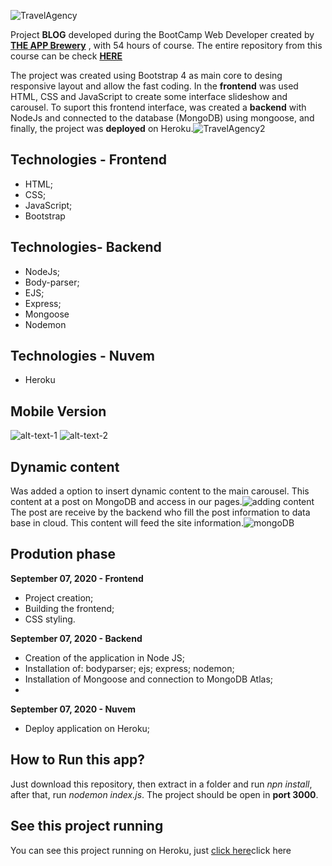 

![TravelAgency](https://github.com/thiagohrcosta/TravelSite/blob/master/files/travelup7.png?raw=true)

Project  **BLOG**  developed during the BootCamp Web Developer created by  **[THE APP Brewery](https://www.appbrewery.co/)**  , with 54 hours of course. The entire repository from this course can be check  **[HERE](https://github.com/thiagohrcosta/CursosDesenvolvimentoWeb/tree/master/webDevelopment)**


The project was created using Bootstrap 4 as main core to desing responsive layout and allow the fast coding. In the **frontend** was used HTML, CSS and JavaScript to create some interface slideshow and carousel. To suport this frontend interface, was created a **backend** with NodeJs and connected to the database (MongoDB) using mongoose, and finally, the project was **deployed** on Heroku.![TravelAgency2](https://github.com/thiagohrcosta/TravelSite/blob/master/files/travelup8.png?raw=true)
## Technologies - Frontend
- HTML;
- CSS;
- JavaScript;
- Bootstrap

## Technologies- Backend
- NodeJs;
- Body-parser;
- EJS;
- Express;
- Mongoose
- Nodemon
## Technologies - Nuvem
- Heroku
 
## Mobile Version

![alt-text-1](https://github.com/thiagohrcosta/TravelSite/blob/master/files/travelup2.png?raw=true) ![alt-text-2](https://github.com/thiagohrcosta/TravelSite/blob/master/files/travelup1.png?raw=true)
## Dynamic content
Was added a option to insert dynamic content to the main carousel. This content at a post on MongoDB and access in our pages.![adding content](https://github.com/thiagohrcosta/TravelSite/blob/master/files/travelup11.png?raw=true)
The post are receive by the backend who fill the post information to data base in cloud. This content will feed the site information.![mongoDB](https://github.com/thiagohrcosta/TravelSite/blob/master/files/travelup6.png?raw=true)
## Prodution phase
**September 07, 2020 - Frontend**
- Project creation;
- Building the frontend;
- CSS styling.

**September 07, 2020 - Backend**
- Creation of the application in Node JS;
- Installation of: bodyparser; ejs; express; nodemon;
- Installation of Mongoose and connection to MongoDB Atlas;
- 
**September 07, 2020 - Nuvem**
- Deploy application on Heroku;

## How to Run this app?
Just download this repository, then extract in a folder and run *npn install*, after that, run *nodemon index.js*. The project should be open in **port 3000**.

## See this project running
You can see this project running on Heroku, just [click here](https://shrouded-retreat-19193.herokuapp.com/)click here